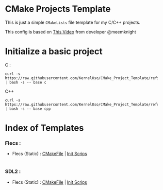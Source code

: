 # CMake Projects Template

This is just a simple `CMakeLists` file template for my C/C++ projects.

This config is based on [This Video](https://www.youtube.com/watch?v=IBgfeZME2Vw) from developer @meemknight

# Initialize a basic project

C :
```
curl -s https://raw.githubusercontent.com/KernelOso/CMake_Project_Template/refs/heads/main/scripts/init.sh | bash -s -- base c
```

C++
```
curl -s https://raw.githubusercontent.com/KernelOso/CMake_Project_Template/refs/heads/main/scripts/init.sh | bash -s -- base cpp
```

# Index of Templates

### Flecs :
- Flecs (Static) : [CMakeFile](./presets/flecs/CMakeLists.txt) | [Init Scrips](./presets/flecs/project.md)
<br/><br/>

### SDL2 :
- Flecs (Static) : [CMakeFile](./presets/sdl2/CMakeLists.txt) | [Init Scrips](./presets/sdl2/project.md)
<br/><br/>